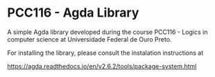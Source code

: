 PCC116 - Agda Library
============================

A simple Agda library developed during the course PCC116 - Logics in computer science at
Universidade Federal de Ouro Preto.

For installing the library, please consult the instalation instructions at

<https://agda.readthedocs.io/en/v2.6.2/tools/package-system.html>
